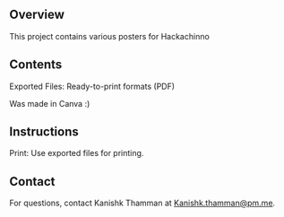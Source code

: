 ## Overview
This project contains various posters for Hackachinno 

## Contents
Exported Files: Ready-to-print formats (PDF)

Was made in Canva :)

## Instructions
Print: Use exported files for printing.

## Contact
For questions, contact Kanishk Thamman at Kanishk.thamman@pm.me.
